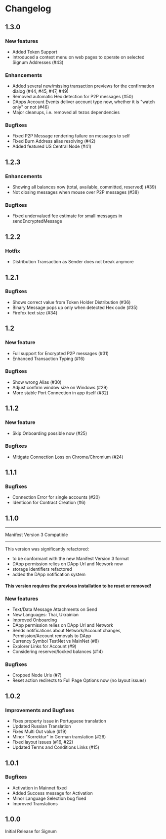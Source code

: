 # Changelog

## 1.3.0

### New features

- Added Token Support
- Introduced a context menu on web pages to operate on selected Signum Addresses (#43)

### Enhancements

- Added several new/missing transaction previews for the confirmation dialog (#44, #45, #47, #49)
- Removed automatic Hex detection for P2P messages (#50)
- DApps Account Events deliver account type now, whether it is "watch only" or not (#46)
- Major cleanups, i.e. removed all tezos dependencies

### Bugfixes

- Fixed P2P Message rendering failure on messages to self
- Fixed Burn Address alias resolving (#42)
- Added featured US Central Node (#41)

## 1.2.3

### Enhancements

- Showing all balances now (total, available, committed, reserved) (#39)
- Not closing messages when mouse over P2P messages (#38)

### Bugfixes

- Fixed undervalued fee estimate for small messages in sendEncryptedMessage

## 1.2.2

### Hotfix

- Distribution Transaction as Sender does not break anymore

## 1.2.1

### Bugfixes

- Shows correct value from Token Holder Distribution (#36)
- Binary Message pops up only when detected Hex code (#35)
- Firefox text size (#34)

## 1.2

### New feature

- Full support for Encrypted P2P messages (#31)
- Enhanced Transaction Typing (#16)

### Bugfixes

- Show wrong Alias (#30)
- Adjust confirm window size on Windows (#29)
- More stable Port Connection in app itself (#32)

## 1.1.2

### New feature

- Skip Onboarding possible now (#25)

### Bugfixes

- Mitigate Connection Loss on Chrome/Chromium (#24)

## 1.1.1

### Bugfixes

- Connection Error for single accounts (#20)
- Identicon for Contract Creation (#6)

## 1.1.0

---

Manifest Version 3 Compatible

---

This version was significantly refactored:

- to be conformant with the new Manifest Version 3 format
- DApp permission relies on DApp Url and Network now
- storage identifiers refactored
- added the DApp notification system

#### This version requires the previous installation to be reset or removed!

### New features

- Text/Data Message Attachments on Send
- New Languages: Thai, Ukrainian
- Improved Onboarding
- DApp permission relies on DApp Url and Network
- Sends notifications about Network/Account changes, Permission/Account removals to DApp
- Currency Symbol TestNet vs MainNet (#8)
- Explorer Links for Account (#9)
- Considering reserved/locked balances (#14)

### Bugfixes

- Cropped Node Urls (#7)
- Reset action redirects to Full Page Options now (no layout issues)

## 1.0.2

### Improvements and Bugfixes

- Fixes property issue in Portuguese translation
- Updated Russian Translation
- Fixes Multi Out value (#19)
- Minor "Korrektur" in German translation (#26)
- Fixed layout issues (#16, #22)
- Updated Terms and Conditions Links (#15)

## 1.0.1

### Bugfixes

- Activation in Mainnet fixed
- Added Success message for Activation
- Minor Language Selection bug fixed
- Improved Translations

## 1.0.0

Initial Release for Signum
